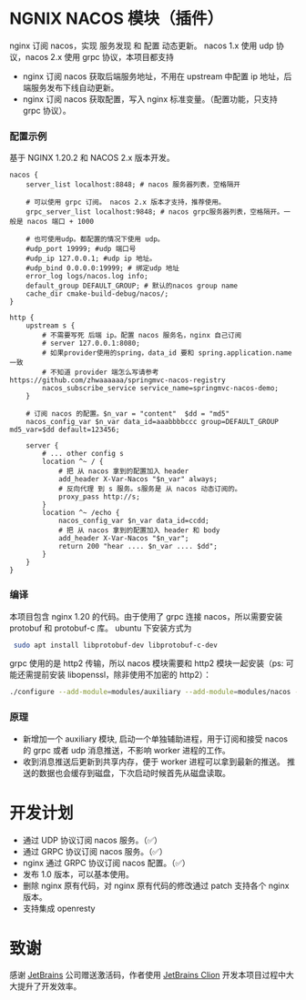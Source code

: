 
# NGNIX NACOS 模块（插件）

nginx 订阅 nacos，实现 服务发现 和 配置 动态更新。 nacos 1.x 使用 udp 协议，nacos 2.x 使用 grpc 协议，本项目都支持
- nginx 订阅 nacos 获取后端服务地址，不用在 upstream 中配置 ip 地址，后端服务发布下线自动更新。
- nginx 订阅 nacos 获取配置，写入 nginx 标准变量。（配置功能，只支持 grpc 协议）。

### 配置示例
基于 NGINX 1.20.2 和 NACOS 2.x 版本开发。

```
nacos {
    server_list localhost:8848; # nacos 服务器列表，空格隔开

    # 可以使用 grpc 订阅。 nacos 2.x 版本才支持，推荐使用。
    grpc_server_list localhost:9848; # nacos grpc服务器列表，空格隔开。一般是 nacos 端口 + 1000
    
    # 也可使用udp。都配置的情况下使用 udp。
    #udp_port 19999; #udp 端口号
    #udp_ip 127.0.0.1; #udp ip 地址。
    #udp_bind 0.0.0.0:19999; # 绑定udp 地址
    error_log logs/nacos.log info;
    default_group DEFAULT_GROUP; # 默认的nacos group name
    cache_dir cmake-build-debug/nacos/;
}

http {
    upstream s {
        # 不需要写死 后端 ip。配置 nacos 服务名，nginx 自己订阅
        # server 127.0.0.1:8080;
        # 如果provider使用的spring，data_id 要和 spring.application.name一致
        # 不知道 provider 端怎么写请参考 https://github.com/zhwaaaaaa/springmvc-nacos-registry
        nacos_subscribe_service service_name=springmvc-nacos-demo;
    }
    
    # 订阅 nacos 的配置。$n_var = "content"  $dd = "md5"
    nacos_config_var $n_var data_id=aaabbbbccc group=DEFAULT_GROUP md5_var=$dd default=123456;
    
    server {
        # ... other config s
        location ^~ / {
            # 把 从 nacos 拿到的配置加入 header
            add_header X-Var-Nacos "$n_var" always;
            # 反向代理 到 s 服务。s服务是 从 nacos 动态订阅的。
            proxy_pass http://s;
        }
        location ^~ /echo {
            nacos_config_var $n_var data_id=ccdd;
            # 把 从 nacos 拿到的配置加入 header 和 body
            add_header X-Var-Nacos "$n_var";
            return 200 "hear .... $n_var .... $dd";
        }
    }
}
```

### 编译
本项目包含 nginx 1.20 的代码。由于使用了 grpc 连接 nacos，所以需要安装 protobuf 和 protobuf-c 库。
ubuntu 下安装方式为

```bash
 sudo apt install libprotobuf-dev libprotobuf-c-dev
 ```

grpc 使用的是 http2 传输，所以 nacos 模块需要和 http2 模块一起安装（ps: 可能还需提前安装 libopenssl，除非使用不加密的 http2）：

```bash
./configure --add-module=modules/auxiliary --add-module=modules/nacos --with-http_ssl_module --with-http_v2_module && make
```

### 原理
 - 新增加一个 auxiliary 模块, 启动一个单独辅助进程，用于订阅和接受 nacos 的 grpc 或者 udp 消息推送，不影响 worker 进程的工作。
 - 收到消息推送后更新到共享内存，便于 worker 进程可以拿到最新的推送。 推送的数据也会缓存到磁盘，下次启动时候首先从磁盘读取。

# 开发计划
 * 通过 UDP 协议订阅 nacos 服务。（✅）
 * 通过 GRPC 协议订阅 nacos 服务。（✅）
 * nginx 通过 GRPC 协议订阅 nacos 配置。（✅）
 * 发布 1.0 版本，可以基本使用。
 * 删除 nginx 原有代码，对 nginx 原有代码的修改通过 patch 支持各个 nginx 版本。
 * 支持集成 openresty 

# 致谢
感谢 [JetBrains](https://www.jetbrains.com.cn) 公司赠送激活码，作者使用 [JetBrains Clion](https://www.jetbrains.com.cn/clion) 开发本项目过程中大大提升了开发效率。
